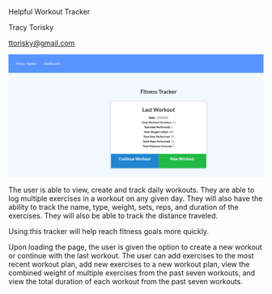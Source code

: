 Helpful Workout Tracker

Tracy Torisky

ttorisky@gmail.com

![screenshot of Workout Tracker](./public/WorkoutTracker.png)

The user is able to view, create and track daily workouts.  They are able to log multiple exercises in a workout on any given day.  They will also have the ability to track the name, type, weight, sets, reps, and duration of the exercises.  They will also be able to track the distance traveled.

Using this tracker will help reach fitness goals more quickly.

Upon loading the page, the user is given the option to create a new workout or continue with the last workout.  The user can add exercises to the most recent workout plan, add new exercises to a new workout plan, view the combined weight of multiple exercises from the past seven workouts, and view the total duration of each workout from the past seven workouts.



